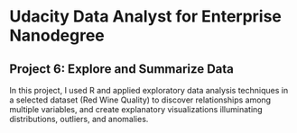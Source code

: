 # Udacity Data Analyst for Enterprise Nanodegree

## Project 6: Explore and Summarize Data

In this project, I used R and applied exploratory data analysis techniques in a selected dataset (Red Wine Quality) to discover relationships among multiple variables, and create explanatory visualizations illuminating distributions, outliers, and anomalies.
